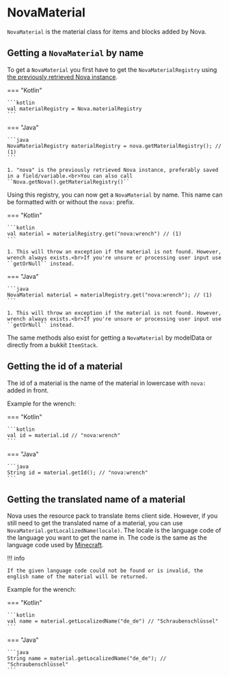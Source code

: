 # NovaMaterial

``NovaMaterial`` is the material class for items and blocks added by Nova.

## Getting a ``NovaMaterial`` by name

To get a ``NovaMaterial`` you first have to get the ``NovaMaterialRegistry`` using [the previously retrieved Nova instance](../index.md).

=== "Kotlin"

    ```kotlin
    val materialRegistry = Nova.materialRegistry
    ```

=== "Java"

    ```java
    NovaMaterialRegistry materialRegistry = nova.getMaterialRegistry(); // (1)
    ```

    1. "nova" is the previously retrieved Nova instance, preferably saved in a field/variable.<br>You can also call ``Nova.getNova().getMaterialRegistry()``

Using this registry, you can now get a ``NovaMaterial`` by name. This name can be formatted with or without the ``nova:`` prefix.

=== "Kotlin"

    ```kotlin
    val material = materialRegistry.get("nova:wrench") // (1)
    ```

    1. This will throw an exception if the material is not found. However, wrench always exists.<br>If you're unsure or processing user input use ``getOrNull`` instead.

=== "Java"

    ```java
    NovaMaterial material = materialRegistry.get("nova:wrench"); // (1)
    ```

    1. This will throw an exception if the material is not found. However, wrench always exists.<br>If you're unsure or processing user input use ``getOrNull`` instead.

The same methods also exist for getting a ``NovaMaterial`` by modelData or directly from a bukkit ``ItemStack``.

## Getting the id of a material

The id of a material is the name of the material in lowercase with ``nova:`` added in front.

Example for the wrench:

=== "Kotlin"

    ```kotlin
    val id = material.id // "nova:wrench"
    ```

=== "Java"

    ```java
    String id = material.getId(); // "nova:wrench"
    ```

## Getting the translated name of a material

Nova uses the resource pack to translate items client side. However, if you still need to get the translated name of a material, 
you can use ``NovaMaterial.getLocalizedName(locale)``. The locale is the language code of the language you want to get the name in.
The code is the same as the language code used by [Minecraft](https://minecraft.fandom.com/wiki/Language).

!!! info

    If the given language code could not be found or is invalid, the english name of the material will be returned.

Example for the wrench:

=== "Kotlin"

    ```kotlin
    val name = material.getLocalizedName("de_de") // "Schraubenschlüssel"
    ```

=== "Java"

    ```java
    String name = material.getLocalizedName("de_de"); // "Schraubenschlüssel"
    ```